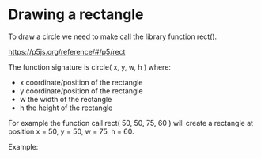 # Drawing a rectangle

To draw a circle we need to make call the library function rect().

https://p5js.org/reference/#/p5/rect

The function signature is circle( x, y, w, h ) where:
  - x coordinate/position of the rectangle
  - y coordinate/position of the rectangle
  - w the width of the rectangle
  - h the height of the rectangle

For example the function call rect( 50, 50, 75, 60 ) will create a rectangle at position x = 50, y = 50, w = 75, h = 60.

Example:
<object data="Example.js" width="600" height="600"></object>
